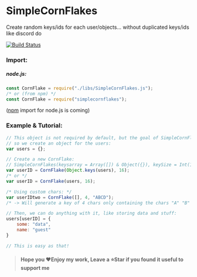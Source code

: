 # SimpleCornFlakes

Create random keys/ids for each user/objects... without duplicated keys/ids like discord do

[![Build Status](https://travis-ci.com/Loxoz/SimpleCornFlakes.svg?branch=master)](https://travis-ci.com/Loxoz/SimpleCornFlakes)

### Import:
##### node.js:
```javascript
const CornFlake = require("./libs/SimpleCornFlakes.js");
/* or (from npm) */
const CornFlake = require("simplecornflakes");
```
([npm](https://www.npmjs.com/) import for node.js is coming)

### Example & Tutorial:
```javascript
// This object is not required by default, but the goal of SimpleCornFlakes is to create unique keys/IDs for each users,
// so we create an object for the users:
var users = {};

// Create a new CornFlake:
// SimpleCornFlakes(keysarray = Array([]) & Object({}), keySize = Int(16), chars = Array([A-Z,a-z,0-9]) & String("").split("") )
var userID = CornFlake(Object.keys(users), 16);
/* or */
var userID = CornFlake(users, 16);

/* Using custom chars: */
var userIDtwo = CornFlake([], 4, "ABCD");
/* -> Will generate a key of 4 chars only containing the chars "A" "B" "C" or "D" */

// Then, we can do anything with it, like storing data and stuff:
users[userID] = {
    some: "data",
    name: "guest"
}

// This is easy as that!
```

> #### Hope you ❤️Enjoy my work, Leave a ⭐️Star if you found it useful to support me

